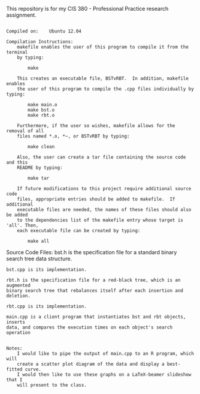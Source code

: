 This repository is for my CIS 380 - Professional Practice research assignment.

~~~~~~~~~~~~~~~~~~~~~~~~~~~~~~~~~~~~~~~~~~~~~~~~~~~~~~~~~~~~~~~~~~~~~~~~~~~~~~~

Compiled on:	Ubuntu 12.04

Compilation Instructions:
	makefile enables the user of this program to compile it from the terminal
	by typing:

		make

	This creates an executable file, BSTvRBT.  In addition, makefile enables
	the user of this program to compile the .cpp files individually by typing:

		make main.o
		make bst.o
		make rbt.o

	Furthermore, if the user so wishes, makefile allows for the removal of all
	files named *.o, *~, or BSTvRBT by typing:

		make clean

	Also, the user can create a tar file containing the source code and this
	README by typing:

		make tar

	If future modifications to this project require additional source code
	files, appropriate entries should be added to makefile.  If additional
	executable files are needed, the names of these files should also be added
	to the dependencies list of the makefile entry whose target is 'all'. Then,
	each executable file can be created by typing:

		make all

~~~~~~~~~~~~~~~~~~~~~~~~~~~~~~~~~~~~~~~~~~~~~~~~~~~~~~~~~~~~~~~~~~~~~~~~~~~~~~~

Source Code Files:
	bst.h is the specification file for a standard binary search tree data
	structure.

	bst.cpp is its implementation.

	rbt.h is the specification file for a red-black tree, which is an augmented
	binary search tree that rebalances itself after each insertion and deletion.

	rbt.cpp is its implementation.

	main.cpp is a client program that instantiates bst and rbt objects, inserts
	data, and compares the execution times on each object's search operation

~~~~~~~~~~~~~~~~~~~~~~~~~~~~~~~~~~~~~~~~~~~~~~~~~~~~~~~~~~~~~~~~~~~~~~~~~~~~~~~

Notes:
	I would like to pipe the output of main.cpp to an R program, which will
	create a scatter plot diagram of the data and display a best-fitted curve.
	I would then like to use these graphs on a LaTeX-beamer slideshow that I
	will present to the class.

